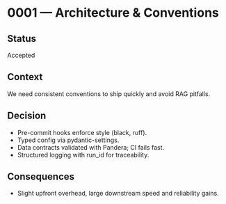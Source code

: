 # 0001 — Architecture & Conventions


## Status
Accepted


## Context
We need consistent conventions to ship quickly and avoid RAG pitfalls.


## Decision
- Pre-commit hooks enforce style (black, ruff).
- Typed config via pydantic-settings.
- Data contracts validated with Pandera; CI fails fast.
- Structured logging with run_id for traceability.


## Consequences
- Slight upfront overhead, large downstream speed and reliability gains.
